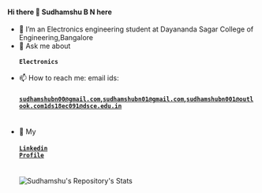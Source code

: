 #### Hi there 👋 Sudhamshu B N here
- 🌱 I’m an Electronics engineering student at Dayananda Sagar College of Engineering,Bangalore
- 💬 Ask me about <code><h4>Electronics</h4></code>
- 📫 How to reach me: email ids:<h4><code>sudhamshubn00@gmail.com</code>,<code>sudhamshubn01@gmail.com</code>,<code>sudhamshubn001@outlook.com</code><code>1ds18ec091@dsce.edu.in</code></h4><br>
- 🔭 My <h4><a href=https://www.linkedin.com/in/sudhamshu-b-n-760bb7171/><code>Linkedin Profile</code></a></h4><br>
![Sudhamshu's Repository's Stats](https://github-readme-stats.vercel.app/api?username=Sudhamshu091&show_icons=true)<br>
